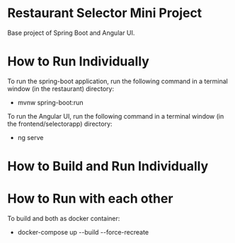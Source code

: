 # Restaurant Selector Mini Project
Base project of Spring Boot and Angular UI.

# How to Run Individually

To run the spring-boot application, run the following command in a terminal window (in the restaurant) directory:

  - mvnw spring-boot:run

To run the Angular UI, run the following command in a terminal window (in the frontend/selectorapp) directory:

  - ng serve

# How to Build and Run Individually

# How to Run with each other

To build and both as docker container:

  - docker-compose up --build --force-recreate
